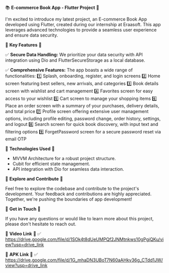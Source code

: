 📚 **E-commerce Book App - Flutter Project** 🚀

I'm excited to introduce my latest project, an E-commerce Book App developed using Flutter, created during our internship at Eraasoft. This app leverages advanced technologies to provide a seamless user experience and ensure data security.

🌟 **Key Features** 🌟

✅ **Secure Data Handling:** We prioritize your data security with API integration using Dio and FlutterSecureStorage as a local database.

✅ **Comprehensive Features:** The app boasts a wide range of functionalities:
   1️⃣ Splash, onboarding, register, and login screens
   2️⃣ Home screen featuring best sellers, new arrivals, and categories
   3️⃣ Book details screen with wishlist and cart management
   4️⃣ Favorites screen for easy access to your wishlist
   5️⃣ Cart screen to manage your shopping items
   6️⃣ Place an order screen with a summary of your purchases, delivery details, and total price
   7️⃣ Profile screen offering extensive user management options, including profile editing, password change, order history, settings, and logout
   8️⃣ Search screen for quick book discovery, with input text and filtering options
   9️⃣ ForgetPassword screen for a secure password reset via email OTP
   
🚀 **Technologies Used** 🚀

- MVVM Architecture for a robust project structure.
- Cubit for efficient state management.
- API integration with Dio for seamless data interaction.

📖 **Explore and Contribute** 📖

Feel free to explore the codebase and contribute to the project's development. Your feedback and contributions are highly appreciated. Together, we're pushing the boundaries of app development!

📩 **Get in Touch** 📩

If you have any questions or would like to learn more about this project, please don't hesitate to reach out.

🌟 **Video Link** 🌟
✅ https://drive.google.com/file/d/1SOk4t8dUeUMPQf2JNMtnkws10gPgjQKu/view?usp=drive_link

🌟 **APK Link** 🌟
✅ https://drive.google.com/file/d/1G_mhaDN3UBoT7N60aAHkv36g_CTdd1JW/view?usp=drive_link


